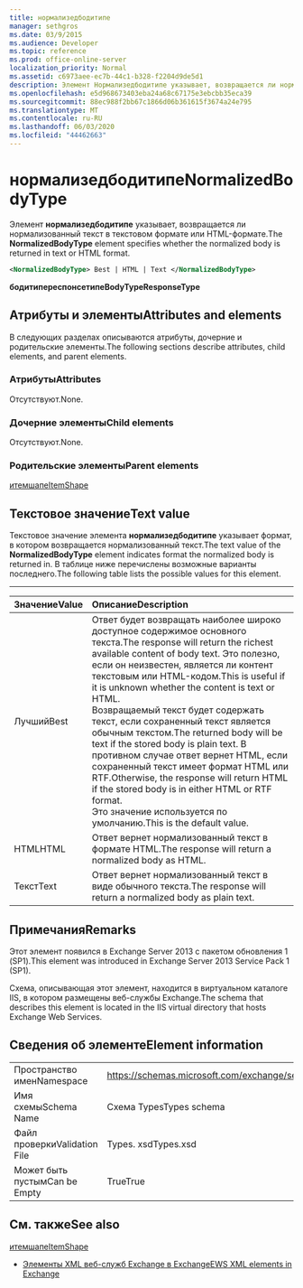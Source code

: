 ```yaml
---
title: нормализедбодитипе
manager: sethgros
ms.date: 03/9/2015
ms.audience: Developer
ms.topic: reference
ms.prod: office-online-server
localization_priority: Normal
ms.assetid: c6973aee-ec7b-44c1-b328-f2204d9de5d1
description: Элемент Нормализедбодитипе указывает, возвращается ли нормализованный текст в текстовом формате или HTML-формате.
ms.openlocfilehash: e5d968673403eba24a68c67175e3ebcbb35eca39
ms.sourcegitcommit: 88ec988f2bb67c1866d06b361615f3674a24e795
ms.translationtype: MT
ms.contentlocale: ru-RU
ms.lasthandoff: 06/03/2020
ms.locfileid: "44462663"
---
```

# <a name="normalizedbodytype"></a><span data-ttu-id="b6a70-103">нормализедбодитипе</span><span class="sxs-lookup"><span data-stu-id="b6a70-103">NormalizedBodyType</span></span>

<span data-ttu-id="b6a70-104">Элемент **нормализедбодитипе** указывает, возвращается ли нормализованный текст в текстовом формате или HTML-формате.</span><span class="sxs-lookup"><span data-stu-id="b6a70-104">The **NormalizedBodyType** element specifies whether the normalized body is returned in text or HTML format.</span></span> 
  
```XML
<NormalizedBodyType> Best | HTML | Text </NormalizedBodyType>
```

 <span data-ttu-id="b6a70-105">**бодитипереспонсетипе**</span><span class="sxs-lookup"><span data-stu-id="b6a70-105">**BodyTypeResponseType**</span></span>
## <a name="attributes-and-elements"></a><span data-ttu-id="b6a70-106">Атрибуты и элементы</span><span class="sxs-lookup"><span data-stu-id="b6a70-106">Attributes and elements</span></span>

<span data-ttu-id="b6a70-107">В следующих разделах описываются атрибуты, дочерние и родительские элементы.</span><span class="sxs-lookup"><span data-stu-id="b6a70-107">The following sections describe attributes, child elements, and parent elements.</span></span>
  
### <a name="attributes"></a><span data-ttu-id="b6a70-108">Атрибуты</span><span class="sxs-lookup"><span data-stu-id="b6a70-108">Attributes</span></span>

<span data-ttu-id="b6a70-109">Отсутствуют.</span><span class="sxs-lookup"><span data-stu-id="b6a70-109">None.</span></span>
  
### <a name="child-elements"></a><span data-ttu-id="b6a70-110">Дочерние элементы</span><span class="sxs-lookup"><span data-stu-id="b6a70-110">Child elements</span></span>

<span data-ttu-id="b6a70-111">Отсутствуют.</span><span class="sxs-lookup"><span data-stu-id="b6a70-111">None.</span></span>
  
### <a name="parent-elements"></a><span data-ttu-id="b6a70-112">Родительские элементы</span><span class="sxs-lookup"><span data-stu-id="b6a70-112">Parent elements</span></span>

[<span data-ttu-id="b6a70-113">итемшапе</span><span class="sxs-lookup"><span data-stu-id="b6a70-113">ItemShape</span></span>](itemshape.md)
  
## <a name="text-value"></a><span data-ttu-id="b6a70-114">Текстовое значение</span><span class="sxs-lookup"><span data-stu-id="b6a70-114">Text value</span></span>

<span data-ttu-id="b6a70-115">Текстовое значение элемента **нормализедбодитипе** указывает формат, в котором возвращается нормализованный текст.</span><span class="sxs-lookup"><span data-stu-id="b6a70-115">The text value of the **NormalizedBodyType** element indicates format the normalized body is returned in.</span></span> <span data-ttu-id="b6a70-116">В таблице ниже перечислены возможные варианты последнего.</span><span class="sxs-lookup"><span data-stu-id="b6a70-116">The following table lists the possible values for this element.</span></span> 
  
****

|<span data-ttu-id="b6a70-117">**Значение**</span><span class="sxs-lookup"><span data-stu-id="b6a70-117">**Value**</span></span>|<span data-ttu-id="b6a70-118">**Описание**</span><span class="sxs-lookup"><span data-stu-id="b6a70-118">**Description**</span></span>|
|:-----|:-----|
|<span data-ttu-id="b6a70-119">Лучший</span><span class="sxs-lookup"><span data-stu-id="b6a70-119">Best</span></span>  <br/> |<span data-ttu-id="b6a70-120">Ответ будет возвращать наиболее широко доступное содержимое основного текста.</span><span class="sxs-lookup"><span data-stu-id="b6a70-120">The response will return the richest available content of body text.</span></span> <span data-ttu-id="b6a70-121">Это полезно, если он неизвестен, является ли контент текстовым или HTML-кодом.</span><span class="sxs-lookup"><span data-stu-id="b6a70-121">This is useful if it is unknown whether the content is text or HTML.</span></span>  <br/> <span data-ttu-id="b6a70-122">Возвращаемый текст будет содержать текст, если сохраненный текст является обычным текстом.</span><span class="sxs-lookup"><span data-stu-id="b6a70-122">The returned body will be text if the stored body is plain text.</span></span> <span data-ttu-id="b6a70-123">В противном случае ответ вернет HTML, если сохраненный текст имеет формат HTML или RTF.</span><span class="sxs-lookup"><span data-stu-id="b6a70-123">Otherwise, the response will return HTML if the stored body is in either HTML or RTF format.</span></span>  <br/> <span data-ttu-id="b6a70-124">Это значение используется по умолчанию.</span><span class="sxs-lookup"><span data-stu-id="b6a70-124">This is the default value.</span></span>  <br/> |
|<span data-ttu-id="b6a70-125">HTML</span><span class="sxs-lookup"><span data-stu-id="b6a70-125">HTML</span></span>  <br/> |<span data-ttu-id="b6a70-126">Ответ вернет нормализованный текст в формате HTML.</span><span class="sxs-lookup"><span data-stu-id="b6a70-126">The response will return a normalized body as HTML.</span></span>  <br/> |
|<span data-ttu-id="b6a70-127">Текст</span><span class="sxs-lookup"><span data-stu-id="b6a70-127">Text</span></span>  <br/> |<span data-ttu-id="b6a70-128">Ответ вернет нормализованный текст в виде обычного текста.</span><span class="sxs-lookup"><span data-stu-id="b6a70-128">The response will return a normalized body as plain text.</span></span>  <br/> |
   
## <a name="remarks"></a><span data-ttu-id="b6a70-129">Примечания</span><span class="sxs-lookup"><span data-stu-id="b6a70-129">Remarks</span></span>

<span data-ttu-id="b6a70-130">Этот элемент появился в Exchange Server 2013 с пакетом обновления 1 (SP1).</span><span class="sxs-lookup"><span data-stu-id="b6a70-130">This element was introduced in Exchange Server 2013 Service Pack 1 (SP1).</span></span>
  
<span data-ttu-id="b6a70-131">Схема, описывающая этот элемент, находится в виртуальном каталоге IIS, в котором размещены веб-службы Exchange.</span><span class="sxs-lookup"><span data-stu-id="b6a70-131">The schema that describes this element is located in the IIS virtual directory that hosts Exchange Web Services.</span></span>
  
## <a name="element-information"></a><span data-ttu-id="b6a70-132">Сведения об элементе</span><span class="sxs-lookup"><span data-stu-id="b6a70-132">Element information</span></span>

|||
|:-----|:-----|
|<span data-ttu-id="b6a70-133">Пространство имен</span><span class="sxs-lookup"><span data-stu-id="b6a70-133">Namespace</span></span>  <br/> |https://schemas.microsoft.com/exchange/services/2006/types  <br/> |
|<span data-ttu-id="b6a70-134">Имя схемы</span><span class="sxs-lookup"><span data-stu-id="b6a70-134">Schema Name</span></span>  <br/> |<span data-ttu-id="b6a70-135">Схема Types</span><span class="sxs-lookup"><span data-stu-id="b6a70-135">Types schema</span></span>  <br/> |
|<span data-ttu-id="b6a70-136">Файл проверки</span><span class="sxs-lookup"><span data-stu-id="b6a70-136">Validation File</span></span>  <br/> |<span data-ttu-id="b6a70-137">Types. xsd</span><span class="sxs-lookup"><span data-stu-id="b6a70-137">Types.xsd</span></span>  <br/> |
|<span data-ttu-id="b6a70-138">Может быть пустым</span><span class="sxs-lookup"><span data-stu-id="b6a70-138">Can be Empty</span></span>  <br/> |<span data-ttu-id="b6a70-139">True</span><span class="sxs-lookup"><span data-stu-id="b6a70-139">True</span></span>  <br/> |
   
## <a name="see-also"></a><span data-ttu-id="b6a70-140">См. также</span><span class="sxs-lookup"><span data-stu-id="b6a70-140">See also</span></span>



[<span data-ttu-id="b6a70-141">итемшапе</span><span class="sxs-lookup"><span data-stu-id="b6a70-141">ItemShape</span></span>](itemshape.md)


- [<span data-ttu-id="b6a70-142">Элементы XML веб-служб Exchange в Exchange</span><span class="sxs-lookup"><span data-stu-id="b6a70-142">EWS XML elements in Exchange</span></span>](ews-xml-elements-in-exchange.md)

